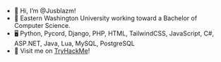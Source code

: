 - 👋 Hi, I’m @Jusblazm!
- 🌱 Eastern Washington University working toward a Bachelor of Computer Science.
- 🖥️ Python, Pycord, Django, PHP, HTML, TailwindCSS, JavaScript, C#, ASP.NET, Java, Lua, MySQL, PostgreSQL
- 🤖 Visit me on [TryHackMe](https://tryhackme.com/p/Jusblazm)!

<!---
Jusblazm/Jusblazm is a ✨ special ✨ repository because its `README.md` (this file) appears on your GitHub profile.
You can click the Preview link to take a look at your changes.
--->
